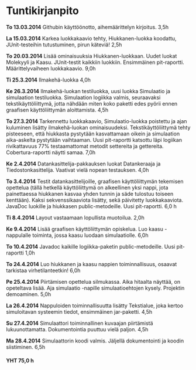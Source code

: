 # Tuntikirjanpito

**To 13.03.2014** Githubin käyttöönotto, aihemäärittelyn kirjoitus. 3,5h

**La 15.03.2014** Karkea luokkakaavio tehty, Hiukkanen-luokka koodattu, JUnit-testeihin tutustuminen, pirun käteviä! 2,5h

**To 20.03.2014** Lisää ominaisuuksia Hiukkanen-luokkaan. Uudet luokat Molekyyli ja Kaasu. JUnit-testit kaikkiin luokkiin. 
Ensimmäinen pit-raportti.  Määrittelyvaiheen luokkakaavio. 9,0h

**Ti 25.3.2014** Ilmakehä-luokka 4,0h

**Ke 26.3.2014** Ilmakehä-luokan testiluokka, uusi luokka Simulaatio ja simulaation testiluokka. Simulaation logiikka valmis, seuraavaksi tekstikäyttöliittymä, jotta nähdään miten koko paketti edes pyörii ennen graafisen käyttöliittymän aloittamista. 4,5h 

**To 27.3.2014** Tarkennettu luokkakaavio, Simulaatio-luokka poistettu ja ajan kuluminen lisätty ilmakehä-luokan ominaisuudeksi. Tekstikäyttöliittymä tehty pisteeseen, että hiukkasta pystytään kasvattamaan oikein ja simulaation aika-askelta pystytään vaihtaaman. Uusi pit-raportti katsottu läpi logiikan rivikattavuus 77% testaamattomat metodit settereita ja gettereita. Cobertura-raportti näytti samaa. 7,0h

**Ke 2.4.2014** Datankasittelija-pakkauksen luokat Datankeraaja ja Tiedostonkasittelija. Vaativat vielä nopean testauksen. 4,0h

**To 3.4.2014** Testit datankasittelijoille, graafisen käyttöliittymän tekemisen opettelua (tällä hetkellä käyttöliittymä on alkeellinen yksi nappi, jota painettaessa hiukkanen kasvaa yhden tunnin ja säde tulostuu toiseen kenttään). Kaksi sekvenssikaaviota lisätty, sekä päivitetty luokkakaaviota. JavaDoc luokille ja hiukkasen public-metodeille. Uusi pit-raportti. 6,0 h

**Ti 8.4.2014** Layout vastaamaan lopullista muotoilua. 2,0h

**Ke 9.4.2014** Lisää graafisen käyttöliittymän opiskelua. Luo kaasu -nappulalle toiminta, jossa kaasu luodaan simulaatiolle. 6,0h

**To 10.4.2014** Javadoc kaikille logiikka-paketin public-metodeille. Uusi pit-raportti 1,0h

**To 24.4.2014** Luo hiukkanen ja kaasu nappien toiminnallisuus, osaavat tarkistaa virhetilanteetkin! 6,0h

**Pe 25.4.2014** Piirtämisen opettelua silmukassa. Aika hitaalta näyttää, on opeteltava lisää. Aja simulaatio -napille simulaatioehtojen kysely. Projektin demoaminen. 5,0h

**La 26.4.2014** Nappuloiden toiminnallisuutta lisätty
Tekstialue, joka kertoo simuloitavan systeemin tiedot,
ensimmäinen jar-paketti. 4,5h

**Su 27.4.2014** Simulaattori toiminnallinen kuvaajan piirtämistä lukuunottamatta. Dokumentointia puuttuu vielä paljon. 4,5h

**Ma 28.4.2014** Simulaattorin koodi valmis. Jäljellä dokumentointi ja koodin siistiminen. 6,5h


#### YHT 75,0 h
